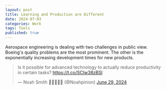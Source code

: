 ```yaml
---
layout: post
title: Learning and Production are Different
date: 2024-07-03
categories: Work
tags: Tools
published: true
---
```


Aerospace engineering is dealing with two challenges in public view. Boeing's quality problems are the most prominent. The other is the exponentially increasing development times for new products.

<blockquote class="twitter-tweet"><p lang="en" dir="ltr">Is it possible for advanced technology to actually reduce productivity in certain tasks? <a href="https://t.co/SCIw38zBSl">https://t.co/SCIw38zBSl</a></p>&mdash; Noah Smith 🐇🇺🇸🇺🇦 (@Noahpinion) <a href="https://twitter.com/Noahpinion/status/1807088568940277846?ref_src=twsrc%5Etfw">June 29, 2024</a></blockquote> <script async src="https://platform.twitter.com/widgets.js" charset="utf-8"></script>



